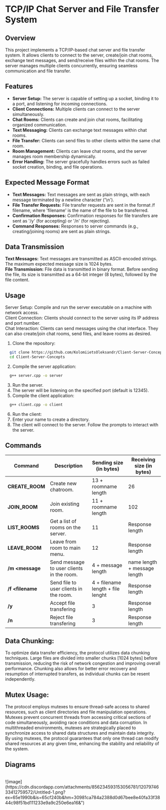 # TCP/IP Chat Server and File Transfer System
## Overview
This project implements a TCP/IP-based chat server and file transfer system. It allows clients to connect to the server, create/join chat rooms, exchange text messages, and send/receive files within the chat rooms. The server manages multiple clients concurrently, ensuring seamless communication and file transfer.

## Features
- **Server Setup:** The server is capable of setting up a socket, binding it to a port, and listening for incoming connections.
- **Client Connections:** Multiple clients can connect to the server simultaneously.
- **Chat Rooms:** Clients can create and join chat rooms, facilitating organized communication.
- **Text Messaging:** Clients can exchange text messages within chat rooms.
- **File Transfer:** Clients can send files to other clients within the same chat room.
- **Room Management:** Clients can leave chat rooms, and the server manages room membership dynamically.
- **Error Handling:** The server gracefully handles errors such as failed socket creation, binding, and file operations.

## Expected Message Format
- **Text Messages:** Text messages are sent as plain strings, with each message terminated by a newline character ('\n').
- **File Transfer Requests:** File transfer requests are sent in the format /f filename, where 'filename' is the name of the file to be transferred.
- **Confirmation Responses:** Confirmation responses for file transfers are sent as '/y' (for accepting) or '/n' (for rejecting).
- **Command Responses:** Responses to server commands (e.g., creating/joining rooms) are sent as plain strings.

## Data Transmission
**Text Messages:** Text messages are transmitted as ASCII-encoded strings. The maximum expected message size is 1024 bytes.
<br>
**File Transmission:** File data is transmitted in binary format. Before sending the file, its size is transmitted as a 64-bit integer (8 bytes), followed by the file content.

## Usage
Server Setup: Compile and run the server executable on a machine with network access. <br>
Client Connection: Clients should connect to the server using its IP address and port number. <br>
Chat Interaction: Clients can send messages using the chat interface. They can also create/join chat rooms, send files, and leave rooms as desired. <br>
1. Clone the repository:
```sh
  git clone https://github.com/KolomiietsOleksandr/Client-Server-Concepts
  cd Client-Server-Concepts
```
2. Compile the server application:
```sh
  g++ server.cpp -o server
```

3. Run the server.
4. The server will be listening on the specified port (default is 12345).
5. Compile the client application:
```sh
  g++ client.cpp -o client
```
6. Run the client:
7. Enter your name to create a directory.
8. The client will connect to the server. Follow the prompts to interact with the server.

## Commands

| Command | Description | Sending size (in bytes) | Receiving size (in bytes) |
| ------ | ------ | ------ | ------ |
| **CREATE_ROOM <roomname>** | <div> Create new chatroom. </div> | 13  + roomname length | 26 |
| **JOIN_ROOM <roomname>** | <div> Join existing room. </div>  | 11  + roomname length | 102 |
| **LIST_ROOMS** | <div> Get a list of rooms on the server. </div> | 11 | Response length |
| **LEAVE_ROOM** | <div> Leave from room to main menu. </div> | 12 | Response length |
| **/m <message** | <div> Send message to user clients in the room. </div> | 4 + message length | name length + message length |
| **/f <filename** | <div> Send file to user clients in the room. </div> | 4 + filename length + file lenght | Response length |
| **/y** | <div> Accept file transfering </div> | 3 | Response length |
| **/n** | <div> Reject file transfering </div> | 3 | Response length |

## Data Chunking:

To optimize data transfer efficiency, the protocol utilizes data chunking techniques.
Large files are divided into smaller chunks [1024 bytes] before transmission, reducing the risk of network congestion and improving overall performance.
Chunking also allows for better error recovery and resumption of interrupted transfers, as individual chunks can be resent independently.

## Mutex Usage:

The protocol employs mutexes to ensure thread-safe access to shared resources, such as client directories and file manipulation operations.
Mutexes prevent concurrent threads from accessing critical sections of code simultaneously, avoiding race conditions and data corruption.
In multithreaded environments, mutexes are strategically placed to synchronize access to shared data structures and maintain data integrity.
By using mutexes, the protocol guarantees that only one thread can modify shared resources at any given time, enhancing the stability and reliability of the system.

## Diagrams
<br>
![image](https://cdn.discordapp.com/attachments/856234593153056781/1207974633412759572/Untitled-1.png?ex=65e1990b&is=65cf240b&hm=30981ca784a2388d0d67bee8e40fa33f3844c98f51bd111233e9a9c250e6ea16&")


